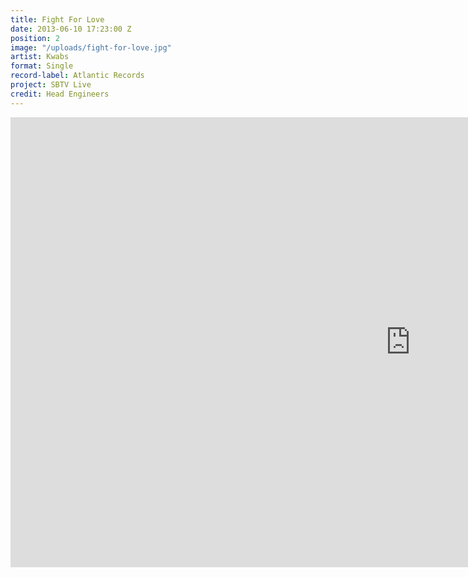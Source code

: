 ```yaml
---
title: Fight For Love
date: 2013-06-10 17:23:00 Z
position: 2
image: "/uploads/fight-for-love.jpg"
artist: Kwabs
format: Single
record-label: Atlantic Records
project: SBTV Live
credit: Head Engineers
---
```


<div class="responsive-embed  widescreen">
  <iframe width="1280" height="720" src="https://www.youtube.com/embed/6PCyKwSFrwg?rel=0&amp;showinfo=0" frameborder="0" allowfullscreen></iframe>
</div>